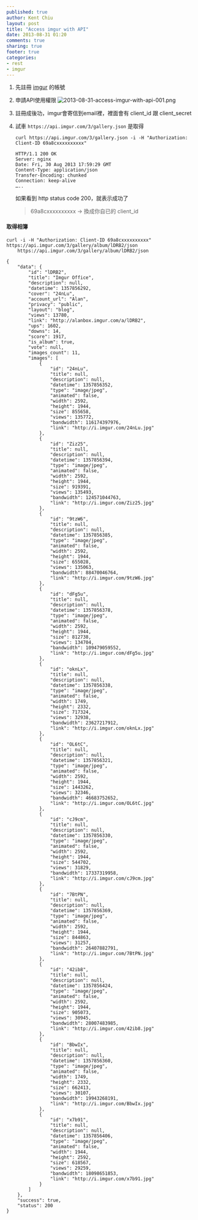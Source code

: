 ```yaml
---
published: true
author: Kent Chiu
layout: post
title: "Access imgur with API"
date: 2013-08-31 01:20
comments: true
sharing: true
footer: true
categories: 
- rest
- imgur
---
```



1. 	先註冊 [imgur](http://imgur.com/) 的帳號
2. 	申請API使用權限
   	![2013-08-31-access-imgur-with-api-001.png][]
3. 	註冊成後功，imgur會寄信到email裡，裡面會有 client_id 跟 client_secret 
4. 	試車 `https://api.imgur.com/3/gallery.json` 是取得

		curl https://api.imgur.com/3/gallery.json -i -H "Authorization: Client-ID 69a8cxxxxxxxxxx" 
		
		HTTP/1.1 200 OK
		Server: nginx
		Date: Fri, 30 Aug 2013 17:59:29 GMT
		Content-Type: application/json
		Transfer-Encoding: chunked
		Connection: keep-alive
		…..

	如果看到	http status code 200，就表示成功了
	
	> 69a8cxxxxxxxxxx -> 換成你自已的	client_id
	
#### 取得相簿 ####


	curl -i -H "Authorization: Client-ID 69a8cxxxxxxxxxx"  https://api.imgur.com/3/gallery/album/lDRB2/json
		https://api.imgur.com/3/gallery/album/lDRB2/json

	{
	    "data": {
	        "id": "lDRB2",
	        "title": "Imgur Office",
	        "description": null,
	        "datetime": 1357856292,
	        "cover": "24nLu",
	        "account_url": "Alan",
	        "privacy": "public",
	        "layout": "blog",
	        "views": 13780,
	        "link": "http://alanbox.imgur.com/a/lDRB2",
	        "ups": 1602,
	        "downs": 14,
	        "score": 1917,
	        "is_album": true,
	        "vote": null,
	        "images_count": 11,
	        "images": [
	            {
	                "id": "24nLu",
	                "title": null,
	                "description": null,
	                "datetime": 1357856352,
	                "type": "image/jpeg",
	                "animated": false,
	                "width": 2592,
	                "height": 1944,
	                "size": 855658,
	                "views": 135772,
	                "bandwidth": 116174397976,
	                "link": "http://i.imgur.com/24nLu.jpg"
	            },
	            {
	                "id": "Ziz25",
	                "title": null,
	                "description": null,
	                "datetime": 1357856394,
	                "type": "image/jpeg",
	                "animated": false,
	                "width": 2592,
	                "height": 1944,
	                "size": 919391,
	                "views": 135493,
	                "bandwidth": 124571044763,
	                "link": "http://i.imgur.com/Ziz25.jpg"
	            },
	            {
	                "id": "9tzW6",
	                "title": null,
	                "description": null,
	                "datetime": 1357856385,
	                "type": "image/jpeg",
	                "animated": false,
	                "width": 2592,
	                "height": 1944,
	                "size": 655028,
	                "views": 135063,
	                "bandwidth": 88470046764,
	                "link": "http://i.imgur.com/9tzW6.jpg"
	            },
	            {
	                "id": "dFg5u",
	                "title": null,
	                "description": null,
	                "datetime": 1357856378,
	                "type": "image/jpeg",
	                "animated": false,
	                "width": 2592,
	                "height": 1944,
	                "size": 812738,
	                "views": 134704,
	                "bandwidth": 109479059552,
	                "link": "http://i.imgur.com/dFg5u.jpg"
	            },
	            {
	                "id": "oknLx",
	                "title": null,
	                "description": null,
	                "datetime": 1357856338,
	                "type": "image/jpeg",
	                "animated": false,
	                "width": 1749,
	                "height": 2332,
	                "size": 717324,
	                "views": 32938,
	                "bandwidth": 23627217912,
	                "link": "http://i.imgur.com/oknLx.jpg"
	            },
	            {
	                "id": "OL6tC",
	                "title": null,
	                "description": null,
	                "datetime": 1357856321,
	                "type": "image/jpeg",
	                "animated": false,
	                "width": 2592,
	                "height": 1944,
	                "size": 1443262,
	                "views": 32346,
	                "bandwidth": 46683752652,
	                "link": "http://i.imgur.com/OL6tC.jpg"
	            },
	            {
	                "id": "cJ9cm",
	                "title": null,
	                "description": null,
	                "datetime": 1357856330,
	                "type": "image/jpeg",
	                "animated": false,
	                "width": 2592,
	                "height": 1944,
	                "size": 544702,
	                "views": 31829,
	                "bandwidth": 17337319958,
	                "link": "http://i.imgur.com/cJ9cm.jpg"
	            },
	            {
	                "id": "7BtPN",
	                "title": null,
	                "description": null,
	                "datetime": 1357856369,
	                "type": "image/jpeg",
	                "animated": false,
	                "width": 2592,
	                "height": 1944,
	                "size": 844863,
	                "views": 31257,
	                "bandwidth": 26407882791,
	                "link": "http://i.imgur.com/7BtPN.jpg"
	            },
	            {
	                "id": "42ib8",
	                "title": null,
	                "description": null,
	                "datetime": 1357856424,
	                "type": "image/jpeg",
	                "animated": false,
	                "width": 2592,
	                "height": 1944,
	                "size": 905073,
	                "views": 30945,
	                "bandwidth": 28007483985,
	                "link": "http://i.imgur.com/42ib8.jpg"
	            },
	            {
	                "id": "BbwIx",
	                "title": null,
	                "description": null,
	                "datetime": 1357856360,
	                "type": "image/jpeg",
	                "animated": false,
	                "width": 1749,
	                "height": 2332,
	                "size": 662413,
	                "views": 30107,
	                "bandwidth": 19943268191,
	                "link": "http://i.imgur.com/BbwIx.jpg"
	            },
	            {
	                "id": "x7b91",
	                "title": null,
	                "description": null,
	                "datetime": 1357856406,
	                "type": "image/jpeg",
	                "animated": false,
	                "width": 1944,
	                "height": 2592,
	                "size": 618567,
	                "views": 29259,
	                "bandwidth": 18098651853,
	                "link": "http://i.imgur.com/x7b91.jpg"
	            }
	        ]
	    },
	    "success": true,
	    "status": 200
	}				

	
[2013-08-31-access-imgur-with-api-001.png]:http://blog.kent-chiu.com/images/2013-08-31/2013-08-31-access-imgur-with-api-001.png	




